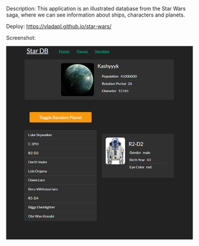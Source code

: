Description: This application is an illustrated database from the Star Wars saga, where we can see information about ships, characters and planets.

Deploy: https://vladapl.github.io/star-wars/

Screenshot:

![](https://github.com/VladaPL/star-wars/raw/master/src/images/readme-img.png)
